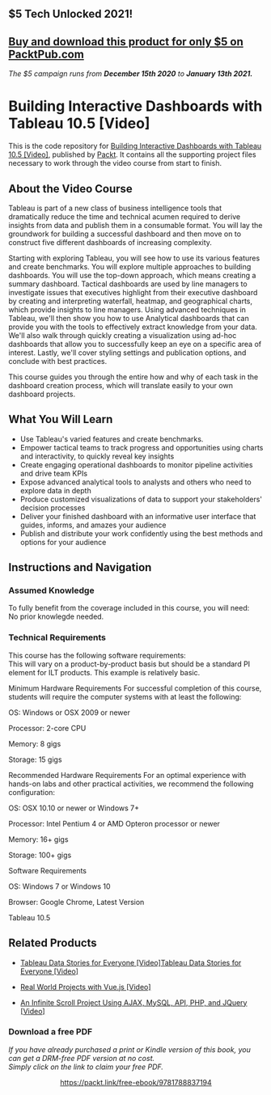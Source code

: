 ## $5 Tech Unlocked 2021!
[Buy and download this product for only $5 on PacktPub.com](https://www.packtpub.com/)
-----
*The $5 campaign         runs from __December 15th 2020__ to __January 13th 2021.__*

# Building Interactive Dashboards with Tableau 10.5 [Video]
This is the code repository for [Building Interactive Dashboards with Tableau 10.5 [Video]](https://www.packtpub.com/big-data-and-business-intelligence/building-interactive-dashboards-tableau-105-video?utm_source=github&utm_medium=repository&utm_campaign=9781788837194), published by [Packt](https://www.packtpub.com/?utm_source=github). It contains all the supporting project files necessary to work through the video course from start to finish.
## About the Video Course
Tableau is part of a new class of business intelligence tools that dramatically reduce the time and technical acumen required to derive insights from data and publish them in a consumable format. You will lay the groundwork for building a successful dashboard and then move on to construct five different dashboards of increasing complexity.

Starting with exploring Tableau, you will see how to use its various features and create benchmarks. You will explore multiple approaches to building dashboards. You will use the top-down approach, which means creating a summary dashboard. Tactical dashboards are used by line managers to investigate issues that executives highlight from their executive dashboard by creating and interpreting waterfall, heatmap, and geographical charts, which provide insights to line managers. Using advanced techniques in Tableau, we'll then show you how to use Analytical dashboards that can provide you with the tools to effectively extract knowledge from your data. We'll also walk through quickly creating a visualization using ad-hoc dashboards that allow you to successfully keep an eye on a specific area of interest. Lastly, we'll cover styling settings and publication options, and conclude with best practices.

This course guides you through the entire how and why of each task in the dashboard creation process, which will translate easily to your own dashboard projects.

<H2>What You Will Learn</H2>
<DIV class=book-info-will-learn-text>
<UL>
<LI><SPAN id=what_you_will_learn_c class=sugar_field>Use Tableau's varied features and create benchmarks.</SPAN> 
<LI><SPAN id=what_you_will_learn_c class=sugar_field>Empower tactical teams to track progress and opportunities using charts and interactivity, to quickly reveal key insights</SPAN> 
<LI><SPAN id=what_you_will_learn_c class=sugar_field>Create engaging operational dashboards to monitor pipeline activities and drive team KPIs</SPAN> 
<LI><SPAN id=what_you_will_learn_c class=sugar_field>Expose advanced analytical tools to analysts and others who need to explore data in depth</SPAN> 
<LI><SPAN id=what_you_will_learn_c class=sugar_field>Produce customized visualizations of data to support your stakeholders' decision processes </SPAN>
<LI><SPAN id=what_you_will_learn_c class=sugar_field>Deliver your finished dashboard with an informative user interface that guides, informs, and amazes your audience</SPAN> 
<LI><SPAN id=what_you_will_learn_c class=sugar_field>Publish and distribute your work confidently using the best methods and options for your audience</SPAN> </LI></UL></DIV>

## Instructions and Navigation
### Assumed Knowledge
To fully benefit from the coverage included in this course, you will need:<br/>
No prior knowlegde needed.
### Technical Requirements
This course has the following software requirements:<br/>
This will vary on a product-by-product basis but should be a standard PI element for ILT products. This example is relatively basic.

Minimum Hardware Requirements
For successful completion of this course, students will require the computer systems with at least the following:


OS: Windows or OSX 2009 or newer



Processor: 2-core CPU



Memory: 8 gigs



Storage: 15 gigs


Recommended Hardware Requirements
For an optimal experience with hands-on labs and other practical activities, we recommend the following configuration:


OS: OSX 10.10 or newer or Windows 7+



Processor: Intel Pentium 4 or AMD Opteron processor or newer



Memory: 16+ gigs



Storage: 100+ gigs


Software Requirements

OS: Windows 7 or Windows 10



Browser: Google Chrome, Latest Version



Tableau 10.5



## Related Products
* [Tableau Data Stories for Everyone [Video]Tableau Data Stories for Everyone [Video]](https://www.packtpub.com/big-data-and-business-intelligence/tableau-data-stories-everyone-video?utm_source=github&utm_medium=repository&utm_campaign=9781789139815)

* [Real World Projects with Vue.js [Video]](https://www.packtpub.com/web-development/real-world-projects-vuejs-video?utm_source=github&utm_medium=repository&utm_campaign=9781789340754)

* [An Infinite Scroll Project Using AJAX, MySQL, API, PHP, and JQuery [Video]](https://www.packtpub.com/web-development/infinite-scroll-project-using-ajax-mysql-api-php-and-jquery-video?utm_source=github&utm_medium=repository&utm_campaign=9781789617344)

### Download a free PDF

 <i>If you have already purchased a print or Kindle version of this book, you can get a DRM-free PDF version at no cost.<br>Simply click on the link to claim your free PDF.</i>
<p align="center"> <a href="https://packt.link/free-ebook/9781788837194">https://packt.link/free-ebook/9781788837194 </a> </p>